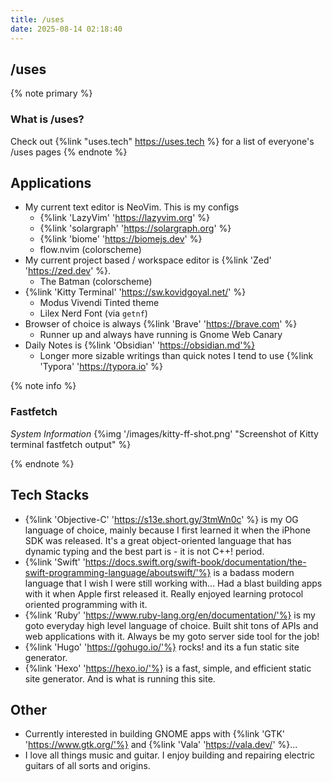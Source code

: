 ```yaml
---
title: /uses
date: 2025-08-14 02:18:40
---
```


## /uses

{% note primary %}
### What is /uses?
Check out {%link "uses.tech" https://uses.tech %} for a list of everyone's /uses pages
{% endnote %}

## Applications

- My current text editor is NeoVim. This is my configs
  - {%link 'LazyVim' 'https://lazyvim.org' %}
  - {%link 'solargraph' 'https://solargraph.org' %}
  - {%link 'biome' 'https://biomejs.dev' %}
  - flow.nvim (colorscheme)
- My current project based / workspace editor is {%link 'Zed' 'https://zed.dev' %}.
  - The Batman (colorscheme)
- {%link 'Kitty Terminal' 'https://sw.kovidgoyal.net/' %}
  - Modus Vivendi Tinted theme
  - Lilex Nerd Font (via `getnf`)
- Browser of choice is always {%link 'Brave' 'https://brave.com' %}
  - Runner up and always have running is Gnome Web Canary
- Daily Notes is {%link 'Obsidian' 'https://obsidian.md'%}
  - Longer more sizable writings than quick notes I tend to use {%link 'Typora' 'https://typora.io' %}

{% note info %}
### Fastfetch
*System Information*
{%img '/images/kitty-ff-shot.png' "Screenshot of Kitty terminal fastfetch output" %}

{% endnote %}

## Tech Stacks
- {%link 'Objective-C' 'https://s13e.short.gy/3tmWn0c' %} is my OG language of choice, mainly because
I first learned it when the iPhone SDK was released. It's a great object-oriented language that has dynamic typing and the best part is - it is not C++! period.
- {%link 'Swift' 'https://docs.swift.org/swift-book/documentation/the-swift-programming-language/aboutswift/'%} is a badass modern language that I wish I were still working with... Had a blast building apps with it when Apple first released it. Really enjoyed learning protocol oriented programming with it.
- {%link 'Ruby' 'https://www.ruby-lang.org/en/documentation/'%} is my goto everyday high level language of choice. Built shit tons of APIs and web applications with it. Always be my goto server side tool for the job!
- {%link 'Hugo' 'https://gohugo.io/'%} rocks! and its a fun static site generator.
- {%link 'Hexo' 'https://hexo.io/'%} is a fast, simple, and efficient static site generator. And is what is running this site.

## Other
- Currently interested in building GNOME apps with {%link 'GTK' 'https://www.gtk.org/'%} and {%link 'Vala' 'https://vala.dev/' %}...
- I love all things music and guitar. I enjoy building and repairing electric guitars of all sorts and origins.
